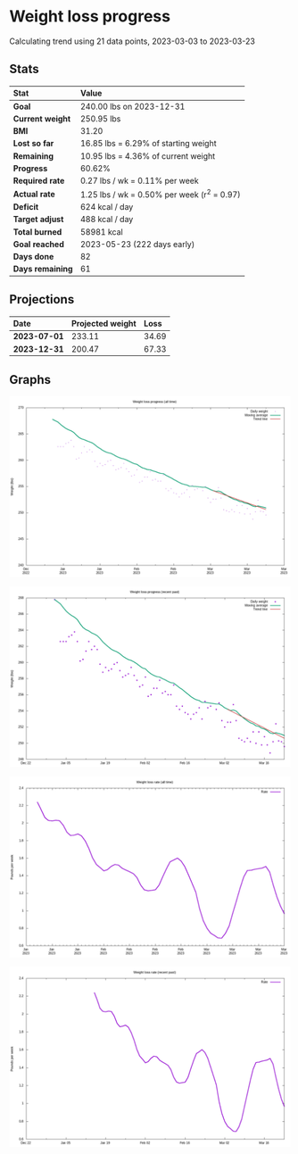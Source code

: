 # Weight loss progress

Calculating trend using 21 data points, 2023-03-03 to 2023-03-23

## Stats

Stat|Value
:-|:-
**Goal**|240.00 lbs on 2023-12-31
**Current weight**|250.95 lbs
**BMI**|31.20
**Lost so far**|16.85 lbs =  6.29% of starting weight
**Remaining**|10.95 lbs =  4.36% of current  weight
**Progress**|60.62%
**Required rate**|0.27 lbs / wk = 0.11% per week
**Actual rate**|1.25 lbs / wk = 0.50% per week  (r<sup>2</sup> = 0.97)
**Deficit**|624 kcal / day
**Target adjust**|488 kcal / day
**Total burned**|58981 kcal
**Goal reached**|2023-05-23 (222 days early)
**Days done**|82
**Days remaining**|61

## Projections

Date|Projected weight|Loss
:-|:-|:-
**2023-07-01**|233.11|34.69
**2023-12-31**|200.47|67.33

## Graphs

![](weight-graph-alltime.png)

![](weight-graph-recent.png)

![](rate-graph-alltime.png)

![](rate-graph-recent.png)
